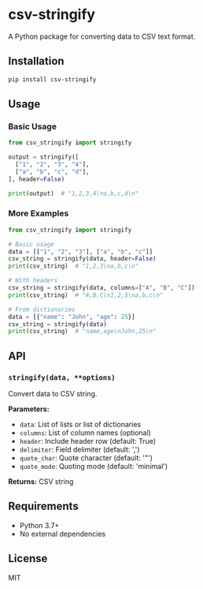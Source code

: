 # csv-stringify

A Python package for converting data to CSV text format.

## Installation

```bash
pip install csv-stringify
```

## Usage

### Basic Usage

```python
from csv_stringify import stringify

output = stringify([
  ["1", "2", "3", "4"],
  ["a", "b", "c", "d"],
], header=False)

print(output)  # "1,2,3,4\na,b,c,d\n"
```

### More Examples

```python
from csv_stringify import stringify

# Basic usage
data = [["1", "2", "3"], ["a", "b", "c"]]
csv_string = stringify(data, header=False)
print(csv_string)  # "1,2,3\na,b,c\n"

# With headers
csv_string = stringify(data, columns=["A", "B", "C"])
print(csv_string)  # "A,B,C\n1,2,3\na,b,c\n"

# From dictionaries
data = [{"name": "John", "age": 25}]
csv_string = stringify(data)
print(csv_string)  # "name,age\nJohn,25\n"
```

## API

### `stringify(data, **options)`

Convert data to CSV string.

**Parameters:**
- `data`: List of lists or list of dictionaries
- `columns`: List of column names (optional)
- `header`: Include header row (default: True)
- `delimiter`: Field delimiter (default: ',')
- `quote_char`: Quote character (default: '"')
- `quote_mode`: Quoting mode (default: 'minimal')

**Returns:** CSV string

## Requirements

- Python 3.7+
- No external dependencies

## License

MIT